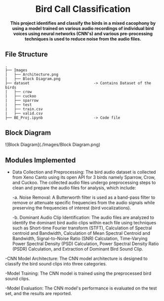 <h1 align="center">Bird Call Classification</h1>

<h4 align='center'> This project identifies and classify the birds in a mixed cacophony by using a model trained on various audio recordings of individual bird voices using neural networks (CNN's) and various pre-processing techniques is used to reduce noise from the audio files.
</h4>

## File Structure

```
.
├── Images
|   ├── Architecture.png                
|   ├── Block Diagram.png
├── dataset                             -> Contains Dataset of the birds 
|   ├── crow 
|   ├── cuckoo
|   ├── sparrow
|   ├── test
|   ├── train.csv
|   ├── valid.csv
├── BE_Proj.ipynb                       -> Code file
```

## Block Diagram
![Block Diagram](./Images/Block Diagram.png)


## Modules Implemented


- Data Collection and Preprocessing: The bird audio dataset is collected from Xeno Canto using its open API for 3 birds namely Sparrow, Crow, and Cuckoo. The collected audio files undergo preprocessing steps to clean and prepare the audio files for analysis, which include:

  -a. Noise Removal: A Butterworth filter is used as a band-pass filter to remove or attenuate specific frequencies from the audio signals while preserving the frequencies of interest (bird vocalizations).

  -b. Dominant Audio Clip Identification: The audio files are analyzed to identify the dominant bird audio clips within each file using techniques such as Short-time Fourier transform (STFT), Calculation of Spectral centroid and Bandwidth, Calculation of Mean Spectral Centroid and Bandwidth, Signal-to-Noise Ratio (SNR) Calculation, Time-Varying Power Spectral Density (PSD) Calculation, Power Spectral Density Ratio (PSDR) Calculation, and Extraction of Dominant Bird Sound Clip.

-CNN Model Architecture: The CNN model architecture is designed to classify the bird sound clips into three categories.

-Model Training: The CNN model is trained using the preprocessed bird sound clips.

-Model Evaluation: The CNN model's performance is evaluated on the test set, and the results are reported.



#
